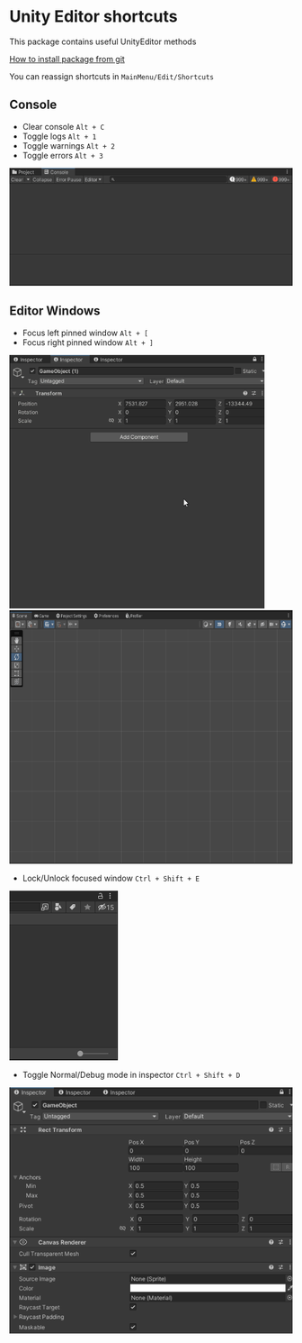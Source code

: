 ﻿# Unity Editor shortcuts

This package contains useful UnityEditor methods

[How to install package from git](https://docs.unity3d.com/Manual/upm-ui-giturl.html)

You can reassign shortcuts in `MainMenu/Edit/Shortcuts`

## Console

* Clear console `Alt + C`
* Toggle logs `Alt + 1`
* Toggle warnings `Alt + 2`
* Toggle errors `Alt + 3`

<img src="https://raw.githubusercontent.com/ifgenius/RepoContents/master/UnityShortcuts/ConsoleShortcuts.gif"/>

## Editor Windows

* Focus left pinned window `Alt + [`
* Focus right pinned window `Alt + ]`

<img src="https://raw.githubusercontent.com/ifgenius/RepoContents/master/UnityShortcuts/FocusNearWindows.gif" height="450"/>

<img src="https://raw.githubusercontent.com/ifgenius/RepoContents/master/UnityShortcuts/FocusNearWindows1.gif" height="450"/>

* Lock/Unlock focused window `Ctrl + Shift + E`

<img src="https://raw.githubusercontent.com/ifgenius/RepoContents/master/UnityShortcuts/LockWindow.gif"/>

* Toggle Normal/Debug mode in inspector `Ctrl + Shift + D`

<img src="https://raw.githubusercontent.com/ifgenius/RepoContents/master/UnityShortcuts/InspectorMode.gif"/>
